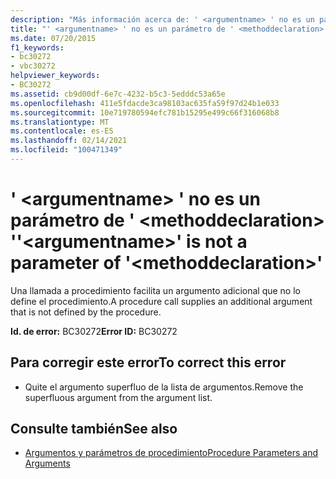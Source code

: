 ```yaml
---
description: "Más información acerca de: ' <argumentname> ' no es un parámetro de ' <methoddeclaration> '"
title: "' <argumentname> ' no es un parámetro de ' <methoddeclaration> '"
ms.date: 07/20/2015
f1_keywords:
- bc30272
- vbc30272
helpviewer_keywords:
- BC30272
ms.assetid: cb9d00df-6e7c-4232-b5c3-5edddc53a65e
ms.openlocfilehash: 411e5fdacde3ca98103ac635fa59f97d24b1e033
ms.sourcegitcommit: 10e719780594efc781b15295e499c66f316068b8
ms.translationtype: MT
ms.contentlocale: es-ES
ms.lasthandoff: 02/14/2021
ms.locfileid: "100471349"
---
```

# <a name="argumentname-is-not-a-parameter-of-methoddeclaration"></a><span data-ttu-id="61524-103">' \<argumentname> ' no es un parámetro de ' \<methoddeclaration> '</span><span class="sxs-lookup"><span data-stu-id="61524-103">'\<argumentname>' is not a parameter of '\<methoddeclaration>'</span></span>

<span data-ttu-id="61524-104">Una llamada a procedimiento facilita un argumento adicional que no lo define el procedimiento.</span><span class="sxs-lookup"><span data-stu-id="61524-104">A procedure call supplies an additional argument that is not defined by the procedure.</span></span>  
  
 <span data-ttu-id="61524-105">**Id. de error:** BC30272</span><span class="sxs-lookup"><span data-stu-id="61524-105">**Error ID:** BC30272</span></span>  
  
## <a name="to-correct-this-error"></a><span data-ttu-id="61524-106">Para corregir este error</span><span class="sxs-lookup"><span data-stu-id="61524-106">To correct this error</span></span>  
  
- <span data-ttu-id="61524-107">Quite el argumento superfluo de la lista de argumentos.</span><span class="sxs-lookup"><span data-stu-id="61524-107">Remove the superfluous argument from the argument list.</span></span>  
  
## <a name="see-also"></a><span data-ttu-id="61524-108">Consulte también</span><span class="sxs-lookup"><span data-stu-id="61524-108">See also</span></span>

- [<span data-ttu-id="61524-109">Argumentos y parámetros de procedimiento</span><span class="sxs-lookup"><span data-stu-id="61524-109">Procedure Parameters and Arguments</span></span>](../programming-guide/language-features/procedures/procedure-parameters-and-arguments.md)
